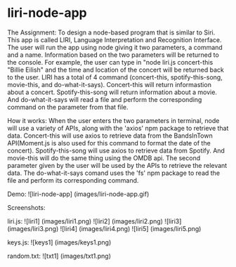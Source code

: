# liri-node-app

The Assignment: To design a node-based program that is similar to Siri. This app is called LIRI, Language Interpretation and Recognition Interface. The user will run the app using node giving it two parameters, a command and a name. Information based on the two parameters will be returned to the console. For example, the user can type in "node liri.js concert-this "Billie Eilish" and the time and location of the concert will be returned back to the user. LIRI has a total of 4 command (concert-this, spotify-this-song, movie-this, and do-what-it-says). Concert-this will return informastion about a concert. Spotify-this-song will return information about a movie. And do-what-it-says will read a file and perform the corresponding command on the parameter from that file.

How it works: When the user enters the two parameters in terminal, node will use a variety of APIs, along with the 'axios' npm package to retrieve that data. Concert-this will use axios to retrieve data from the BandsInTown API(Moment.js is also used for this command to format the date of the concert). Spotify-this-song will use axios to retrieve data from Spotify. And movie-this will do the same thing using the OMDB api. The second parameter given by the user will be used by the APIs to retrieve the relevant data. The do-what-it-says comand uses the 'fs' npm package to read the file and perform its corresponding command.

Demo:
![liri-node-app] (images/liri-node-app.gif)

Screenshots:

liri.js:
    ![liri1] (images/liri1.png)
    ![liri2] (images/liri2.png)
    ![liri3] (images/liri3.png)
    ![liri4] (images/liri4.png)
    ![liri5] (images/liri5.png)

keys.js:
    ![keys1] (images/keys1.png)

random.txt:
    ![txt1] (images/txt1.png)